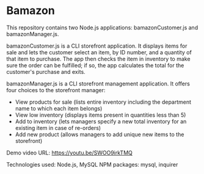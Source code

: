 # Bamazon

This repository contains two Node.js applications: bamazonCustomer.js and bamazonManager.js.

bamazonCustomer.js is a CLI storefront application. It displays items for sale and lets the customer select an item, by ID number, and a quantity of that item to purchase. The app then checks the item in inventory to make sure the order can be fulfilled; if so, the app calculates the total for the customer's purchase and exits.

bamazonManager.js is a CLI storefront management application. It offers four choices to the storefront manager:
* View products for sale (lists entire inventory including the department name to which each item belongs)
* View low inventory (displays items present in quantities less than 5)
* Add to inventory (lets managers specify a new total inventory for an existing item in case of re-orders)
* Add new product (allows managers to add unique new items to the storefront)

Demo video URL:  https://youtu.be/SWOO9irkTMQ

Technologies used: Node.js, MySQL
NPM packages: mysql, inquirer